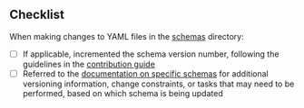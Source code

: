 ## Checklist

When making changes to YAML files in the [schemas](/lsst/sdm_schemas/blob/main/python/lsst/sdm_schemas/schemas) directory:

- [ ] If applicable, incremented the schema version number, following the guidelines in the [contribution guide](/lsst/sdm_schemas/blob/main/CONTRIBUTING.md)
- [ ] Referred to the [documentation on specific schemas](/lsst/sdm_schemas/blob/main/CONTRIBUTING.md#specific-schema-documentation) for additional versioning information, change constraints, or tasks that may need to be performed, based on which schema is being updated
